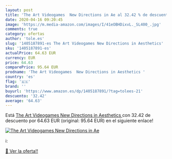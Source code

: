 ```yaml
---
layout: post
title: 'The Art Videogames  New Directions in Ae al 32.42 % de descuento'
date: 2020-04-16 09:20:45
image: 'https://m.media-amazon.com/images/I/41eOBHDixvL._SL400_.jpg'
comments: true
category: ofertas
author: 'tole.es'
slug: '1405187891-es The Art Videogames New Directions in Aesthetics'
sku: '1405187891-es'
actualPrice: 64.63 EUR
currency: EUR
price: 64.63
comparePrice: 95.64 EUR
prodname: 'The Art Videogames  New Directions in Aesthetics '
country: 'es'
flag: '🇪🇸'
brand: ''
buyurl: 'https://www.amazon.es/dp/1405187891/?tag=tolees-21'
descuento: '32.42'
average: '64.63'
---
```


Está [The Art Videogames  New Directions in Aesthetics ](https://www.amazon.es/dp/1405187891/?tag=tolees-21) con 32.42 de descuento por 64.63 EUR (original: 95.64 EUR) en el siguiente enlace!

[![The Art Videogames  New Directions in Ae](https://m.media-amazon.com/images/I/41eOBHDixvL._SL400_.jpg)](https://www.amazon.es/dp/1405187891/?tag=tolees-21)

ℹ️:


[🛒 Ver la oferta!!](https://www.amazon.es/dp/1405187891/?tag=tolees-21)
